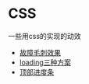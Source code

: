 # CSS
一些用css的实现的动效


* [故障毛刺效果](https://github.com/sqh17/CSS/blob/master/ways/AvailableNow.html)
* [loading三种方案](https://github.com/sqh17/CSS/blob/master/ways/loading.html)
* [顶部进度条](https://github.com/sqh17/CSS/blob/master/ways/progress.html)